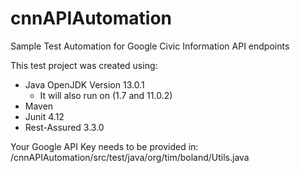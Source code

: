 # cnnAPIAutomation
Sample Test Automation for Google Civic Information API endpoints

This test project was created using:

- Java OpenJDK Version 13.0.1
     - It will also run on (1.7 and 11.0.2)
- Maven
- Junit 4.12
- Rest-Assured 3.3.0

Your Google API Key needs to be provided in:
/cnnAPIAutomation/src/test/java/org/tim/boland/Utils.java
